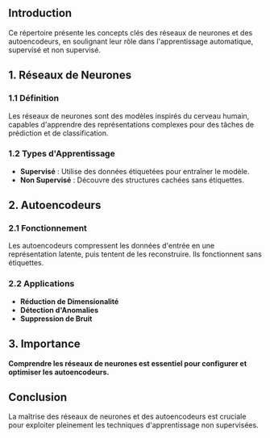 ## **Introduction**

Ce répertoire présente les concepts clés des réseaux de neurones et des autoencodeurs, en soulignant leur rôle dans l'apprentissage automatique, supervisé et non supervisé.

## **1. Réseaux de Neurones**

### **1.1 Définition**

Les réseaux de neurones sont des modèles inspirés du cerveau humain, capables d'apprendre des représentations complexes pour des tâches de prédiction et de classification.

### **1.2 Types d'Apprentissage**

- **Supervisé** : Utilise des données étiquetées pour entraîner le modèle.
- **Non Supervisé** : Découvre des structures cachées sans étiquettes.

## **2. Autoencodeurs**

### **2.1 Fonctionnement**

Les autoencodeurs compressent les données d'entrée en une représentation latente, puis tentent de les reconstruire. Ils fonctionnent sans étiquettes.

### **2.2 Applications**

- **Réduction de Dimensionalité**
- **Détection d'Anomalies**
- **Suppression de Bruit**

## **3. Importance**

**Comprendre les réseaux de neurones est essentiel pour configurer et optimiser les autoencodeurs.**

## **Conclusion**

La maîtrise des réseaux de neurones et des autoencodeurs est cruciale pour exploiter pleinement les techniques d'apprentissage non supervisées.

